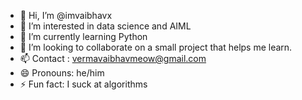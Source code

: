 - 👋 Hi, I’m @imvaibhavx
- 👀 I’m interested in data science and AIML
- 🌱 I’m currently learning Python
- 💞️ I’m looking to collaborate on a small project that helps me learn.
- 📫 Contact : vermavaibhavmeow@gmail.com
- 😄 Pronouns: he/him
- ⚡ Fun fact: I suck at algorithms

<!---
imvaibhavx/imvaibhavx is a ✨ special ✨ repository because its `README.md` (this file) appears on your GitHub profile.
You can click the Preview link to take a look at your changes.
--->
